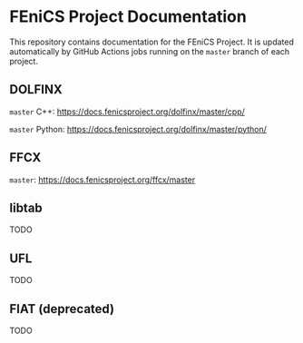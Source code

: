 # FEniCS Project Documentation

This repository contains documentation for the FEniCS Project.
It is updated automatically by GitHub Actions jobs running on
the `master` branch of each project.

## DOLFINX

`master` C++: https://docs.fenicsproject.org/dolfinx/master/cpp/

`master` Python: https://docs.fenicsproject.org/dolfinx/master/python/

## FFCX

`master`: https://docs.fenicsproject.org/ffcx/master

## libtab

TODO

## UFL

TODO

## FIAT (deprecated)

TODO
